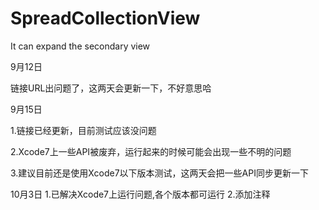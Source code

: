 # SpreadCollectionView
It can expand the secondary view

9月12日

链接URL出问题了，这两天会更新一下，不好意思哈


9月15日

1.链接已经更新，目前测试应该没问题

2.Xcode7上一些API被废弃，运行起来的时候可能会出现一些不明的问题

3.建议目前还是使用Xcode7以下版本测试，这两天会把一些API同步更新一下



10月3日
1.已解决Xcode7上运行问题,各个版本都可运行
2.添加注释
